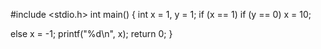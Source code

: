 #include <stdio.h>
int main()
{
int x = 1, y = 1;
if (x == 1)
if (y == 0)
x = 10;

else
x = -1;
printf("%d\n", x);
return 0;
}
